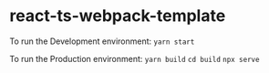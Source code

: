 # react-ts-webpack-template

To run the Development environment:
`
yarn start
`

To run the Production environment:
`
yarn build
`
`
cd build
`
`
npx serve
`

